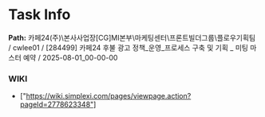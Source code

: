 # Task Info

**Path:** 카페24(주)\본사사업장\[CG]MI본부\마케팅센터\프론트빌더그룹\플로우기획팀 / cwlee01 / [284499] 카페24 후불 광고 정책_운영_프로세스 구축 및 기획 _ 미팅 마스터 예약 / 2025-08-01_00-00-00

### WIKI
- ["https://wiki.simplexi.com/pages/viewpage.action?pageId=2778623348"]

